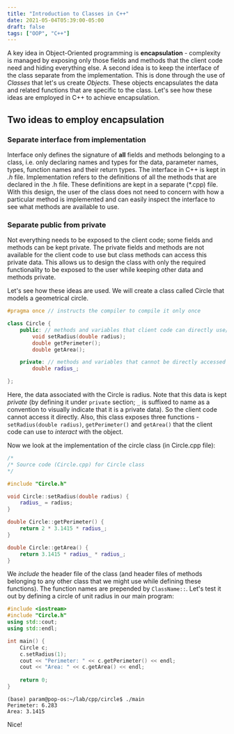 ```yaml
---
title: "Introduction to Classes in C++"
date: 2021-05-04T05:39:00-05:00
draft: false
tags: ["OOP", "C++"]
---
```

A key idea in Object-Oriented programming is **encapsulation** - complexity is managed by exposing only those fields and methods that the client code need and hiding everything else. A second idea is to keep the interface of the class separate from the implementation. This is done through the use of *Classes* that let's us create *Objects*. These objects encapsulates the data and related functions that are specific to the class. Let's see how these ideas are employed in C++ to achieve encapsulation.

## Two ideas to employ encapsulation
### Separate interface from implementation
Interface only defines the signature of **all** fields and methods belonging to a class, i.e. only declaring names and types for the data,  parameter names, types, function names and their return types. The interface in C++ is kept in *.h* file. Implementation refers to the definitions of all the methods that are declared in the .h file. These definitions are kept in a separate (*.cpp) file. With this design, the user of the class does not need to concern with how a particular method is implemented and can easily inspect the interface to see what methods are available to use.

### Separate public from private
Not everything needs to be exposed to the client code; some fields and methods can be kept private. The private fields and methods are not available for the client code to use but class methods can access this private data. This allows us to design the class with only the required functionality to be exposed to the user while keeping other data and methods private.

Let's see how these ideas are used. We will create a class called Circle that models a geometrical circle.

```c++
#pragma once // instructs the compiler to compile it only once

class Circle {
    public: // methods and variables that client code can directly use/access
        void setRadius(double radius);
        double getPerimeter();
        double getArea();

    private: // methods and variables that cannot be directly accessed by client code
        double radius_;

};
```
Here, the data associated with the Circle is radius. Note that this data is kept *private* (by defining it under `private` section; `_` is suffixed to name as a convention to visually indicate that it is a private data). So the client code cannot access it directly. Also, this class exposes three functions - `setRadius(double radius)`, `getPerimeter()` and `getArea()` that the client code can use to *interact* with the object.

Now we look at the implementation of the circle class (in Circle.cpp file):

```c++
/*
/* Source code (Circle.cpp) for Circle class
*/

#include "Circle.h"

void Circle::setRadius(double radius) {
    radius_ = radius;
}

double Circle::getPerimeter() {
    return 2 * 3.1415 * radius_;
}

double Circle::getArea() {
    return 3.1415 * radius_ * radius_;
}
```

We *include* the header file of the class (and header files of methods belonging to any other class that we might use while defining these functions). The function names are prepended by `ClassName::`. Let's test it out by defining a circle of unit radius in our main program:

```c++
#include <iostream>
#include "Circle.h"
using std::cout;
using std::endl;

int main() {
    Circle c;
    c.setRadius(1);
    cout << "Perimeter: " << c.getPerimeter() << endl;
    cout << "Area: " << c.getArea() << endl;
    
    return 0;
}
```
```
(base) param@pop-os:~/lab/cpp/circle$ ./main
Perimeter: 6.283
Area: 3.1415
```
Nice!